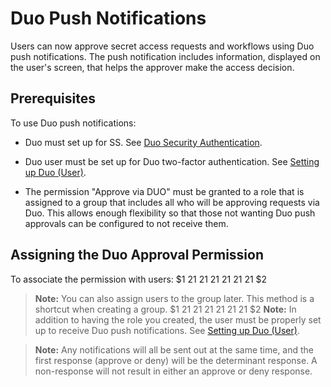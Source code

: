 [title]: # (Duo Push Notifications)
[tags]: # (Duo, 2FA, MFA)
[priority]: # (1000)

# Duo Push Notifications

Users can now approve secret access requests and workflows using Duo push notifications. The push notification includes information, displayed on the user's screen, that helps the approver make the access decision.

## Prerequisites

To use Duo push notifications:

- Duo must set up for SS. See [Duo Security Authentication](../../authentication/two-factor-authentication/duo-security-authentication/index.md).

- Duo user must be set up for Duo two-factor authentication. See [Setting up Duo (User)](../../authentication/two-factor-authentication/duo-security-authentication/index.md).

- The permission "Approve via DUO" must be granted to a role that is assigned to a group that includes all who will be approving requests via Duo. This allows enough flexibility so that those not wanting Duo push approvals can be configured to not receive them.

## Assigning the Duo Approval Permission

To associate the permission with users:
$1
$2$1
$2$1
$2$1
$2$1
$2$1
$2$1
$2
   > **Note:** You can also assign users to the group later. This method is a shortcut when creating a group.
$1
$2$1
$2$1
$2$1
$2$1
$2$1
$2$1
$2
> **Note:** In addition to having the role you created, the user must be properly set up to receive Duo push notifications. See [Setting up Duo (User)](../../authentication/two-factor-authentication/duo-security-authentication/index.md).

> **Note:**  Any notifications will all be sent out at the same time, and the first response (approve or deny) will be the determinant response. A non-response will not result in either an approve or deny response.
